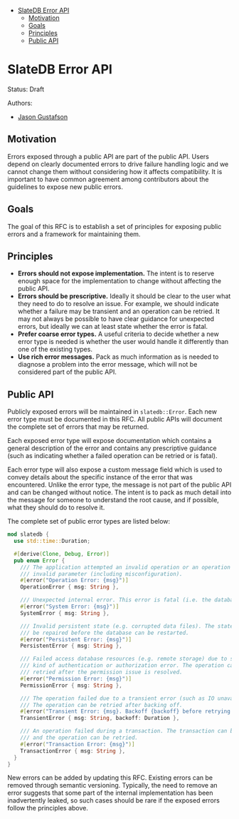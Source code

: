 <!-- TOC start (generated with https://github.com/derlin/bitdowntoc) -->

- [SlateDB Error API](#slatedb-error-api)
   * [Motivation](#motivation)
   * [Goals](#goals)
   * [Principles](#principles)
   * [Public API](#public-api)

<!-- TOC end -->

# SlateDB Error API

Status: Draft

Authors:

* [Jason Gustafson](https://github.com/hachikuji)

## Motivation

Errors exposed through a public API are part of the public API. Users depend on clearly
documented errors to drive failure handling logic and we cannot change them without considering
how it affects compatibility. It is important to have common agreement among contributors
about the guidelines to expose new public errors.

## Goals

The goal of this RFC is to establish a set of principles for exposing public errors
and a framework for maintaining them.

## Principles

- **Errors should not expose implementation.** The intent is to reserve 
enough space for the implementation to change without affecting the public API.
- **Errors should be prescriptive.** Ideally it should be clear to the user what they need to do
to resolve an issue. For example, we should indicate whether a failure may be transient and
an operation can be retried. It may not always be possible to have clear guidance for 
unexpected errors, but ideally we can at least state whether the error is fatal.
- **Prefer coarse error types.** A useful criteria to decide whether a new error type is needed 
is whether the user would handle it differently than one of the existing types. 
- **Use rich error messages.** Pack as much information as is needed to diagnose a problem
into the error message, which will not be considered part of the public API.

## Public API

Publicly exposed errors will be maintained in `slatedb::Error`. Each new error type must be documented
in this RFC. All public APIs will document the complete set of errors that may be returned. 

Each exposed error type will expose documentation which contains a general description
of the error and contains any prescriptive guidance (such as indicating whether a failed 
operation can  be retried or is fatal).

Each error type will also expose a custom message field which is used to convey details about the specific
instance of the error that was encountered. Unlike the error type, the message is not part of the 
public API and can be changed without notice. The intent is to pack as much detail into the message
for someone to understand the root cause, and if possible, what they should do to resolve it.

The complete set of public error types are listed below:

```rust
mod slatedb {
  use std::time::Duration;

  #[derive(Clone, Debug, Error)]
  pub enum Error {
    /// The application attempted an invalid operation or an operation with an
    /// invalid parameter (including misconfiguration).
    #[error("Operation Error: {msg}")]
    OperationError { msg: String },

    /// Unexpected internal error. This error is fatal (i.e. the database must be closed).
    #[error("System Error: {msg}")]
    SystemError { msg: String },

    /// Invalid persistent state (e.g. corrupted data files). The state must 
    /// be repaired before the database can be restarted.
    #[error("Persistent Error: {msg}")]
    PersistentError { msg: String },

    /// Failed access database resources (e.g. remote storage) due to some 
    /// kind of authentication or authorization error. The operation can be 
    /// retried after the permission issue is resolved.
    #[error("Permission Error: {msg}")]
    PermissionError { msg: String },

    /// The operation failed due to a transient error (such as IO unavailability). 
    /// The operation can be retried after backing off.
    #[error("Transient Error: {msg}. Backoff {backoff} before retrying.")]
    TransientError { msg: String, backoff: Duration },

    /// An operation failed during a transaction. The transaction can be aborted
    /// and the operation can be retried.
    #[error("Transaction Error: {msg}")]
    TransactionError { msg: String },
  }
}
```

New errors can be added by updating this RFC. Existing errors can be removed through semantic 
versioning. Typically, the need to remove an error suggests that some part of the internal 
implementation has been inadvertently leaked, so such cases should be rare if the exposed 
errors follow the principles above.